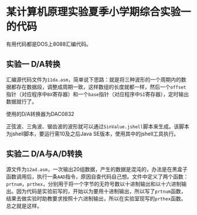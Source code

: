 # 某计算机原理实验夏季小学期综合实验一的代码

有用代码都是DOS上8088汇编代码。

## 实验一 D/A转换

汇编源代码文件为`11da.asm`，简单说下思路：就是将三种波形的一个周期内的数据都存在数据段，调整成周期一致，这样数组的长度就都一样，然后一个`offset`指针（对应程序中`BX`寄存器）和一个`base`指针（对应程序中`SI`寄存器），定时输出数据就行了。

使用的D/A转换器为DAC0832

正弦波、三角波、锯齿波的波形就可以通过`SinValue.jshell`脚本来生成。该脚本为jshell脚本，要运行需10及之后Java SE版本，使用其中的jshell工具执行。

## 实验二 D/A与A/D转换

源文件为`12ad.asm`，一次输出20组数据，产生的数据是混沌的，办法是在黑盒子函数调用后，执行一条`AAD`指令，原因自查代码自己想。文件中定义了两个函数：`prtnum`，`prthex`，分别用于将一个字节的无符号数以十进制输出和以十六进制输出。因为代码是实验前写的，开始以为要用十进制输出，所以写了`prtnum`函数，结果去做实验时助教要求按照十六进制输出，所以在实验室现写的`prthex`函数。总之就是这样。
